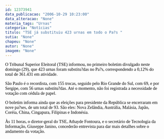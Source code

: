 ```yaml
---
id: 12373941
data_publicacao: "2006-10-29 10:23:00"
data_alteracao: "None"
materia_tags: "Urnas"
categoria: "Notícias"
titulo: "TSE já substituiu 423 urnas em todo o Pa?s "
sutia: "None"
chapeu: "None"
autor: "None"
imagem: "None"
---
```

<p><SPAN class=txt_13_cinza><SPAN class=arial_13_azul2><SPAN class=arial_13_azul2><FONT face=\"Franklin Gothic Medium\" color=#666666><FONT face=Verdana color=black>O Tribunal Superior Eleitoral (TSE) informou, no primeiro boletim divulgado&nbsp;neste domingo&nbsp;(29), que 423 urnas foram substitu?das no Pa?s, correspondendo a 0,12% do total de 361.431 em atividade. </FONT></p>
<p><P><FONT face=Verdana color=black>São Paulo é o recordista, com 155 trocas, seguido pelo Rio Grande do Sul, com 69, e por Sergipe, com 56 urnas substitu?das. Até o momento, não foi registrada a necessidade de votação com cédula de papel. </FONT></P></p>
<p><P><FONT face=Verdana color=black>O boletim informa ainda que as eleições para presidente da República se encerraram em nove pa?ses, de um total de 93. São eles: Nova Zelândia, Austrália, Malásia, Japão, Coréia, China, Cingapura, Filipinas e Indonésia. </FONT></P></p>
<p><P><FONT face=Verdana color=black>Às 11 horas, o diretor-geral do TSE, Athayde Fontoura, e o secretário de Tecnologia da Informação, Giuseppe Janino, concederão entrevista para dar mais detalhes sobre o andamento da votação.</FONT></P></FONT></SPAN></SPAN></SPAN> </p>
